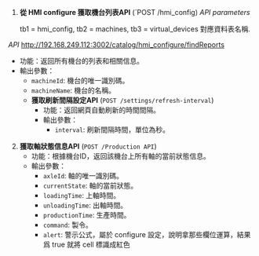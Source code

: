 

1. **從 HMI configure  獲取機台列表API** (`POST /hmi_config)
_API parameters_

	tb1 = hmi_config,
	tb2 = machines,
	tb3 = virtual_devices 對應資料表名稱.

_API_
	 http://192.168.249.112:3002/catalog/hmi_configure/findReports
   - 功能：返回所有機台的列表和相關信息。
   - 輸出參數：
     - `machineId`: 機台的唯一識別碼。
     - `machineName`: 機台的名稱。
     - **獲取刷新間隔設定API** (`POST /settings/refresh-interval`)
	   - 功能：返回網頁自動刷新的時間間隔。
	   - 輸出參數：
	     - `interval`: 刷新間隔時間，單位為秒。



2. **獲取軸狀態信息API** (`POST /Production API`)
   - 功能：根據機台ID，返回該機台上所有軸的當前狀態信息。
   - 輸出參數：
     - `axleId`: 軸的唯一識別碼。
     - `currentState`: 軸的當前狀態。
     - `loadingTime`: 上軸時間。
     - `unloadingTime`: 出軸時間。
     - `productionTime`: 生產時間。
     - `command`: 製令。
     - `alert`: 警示公式，屬於 configure 設定，說明拿那些欄位運算，結果爲 true 就將 cell 標識成紅色




